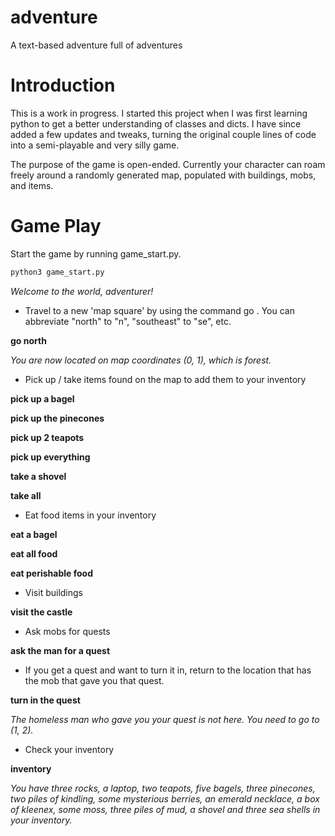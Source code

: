 adventure
=========

A text-based adventure full of adventures


Introduction
=========

This is a work in progress. I started this project when I was first learning python to get a better understanding of classes and dicts. I have since added a few updates and tweaks, turning the original couple lines of code into a semi-playable and very silly game.

The purpose of the game is open-ended. Currently your character can roam freely around a randomly generated map, populated with buildings, mobs, and items.

Game Play
=========
Start the game by running game_start.py.

```bash
python3 game_start.py
```

*Welcome to the world, adventurer!*

- Travel to a new 'map square' by using the command go <direction>. You can abbreviate "north" to "n", "southeast" to "se", etc.

**go north**

*You are now located on map coordinates (0, 1), which is forest.*

- Pick up / take items found on the map to add them to your inventory

**pick up a bagel**

**pick up the pinecones**

**pick up 2 teapots**

**pick up everything**

**take a shovel**

**take all**


- Eat food items in your inventory

**eat a bagel**

**eat all food**

**eat perishable food**

- Visit buildings

**visit the castle**

- Ask mobs for quests

**ask the man for a quest**

- If you get a quest and want to turn it in, return to the location that has the mob that gave you that quest.

**turn in the quest**

*The homeless man who gave you your quest is not here. You need to go to (1, 2).*

- Check your inventory

**inventory**

*You have three rocks, a laptop, two teapots, five bagels, three pinecones, two piles of kindling, some mysterious berries, an emerald necklace, a box of kleenex, some moss, three piles of mud, a shovel and three sea shells in your inventory.*

